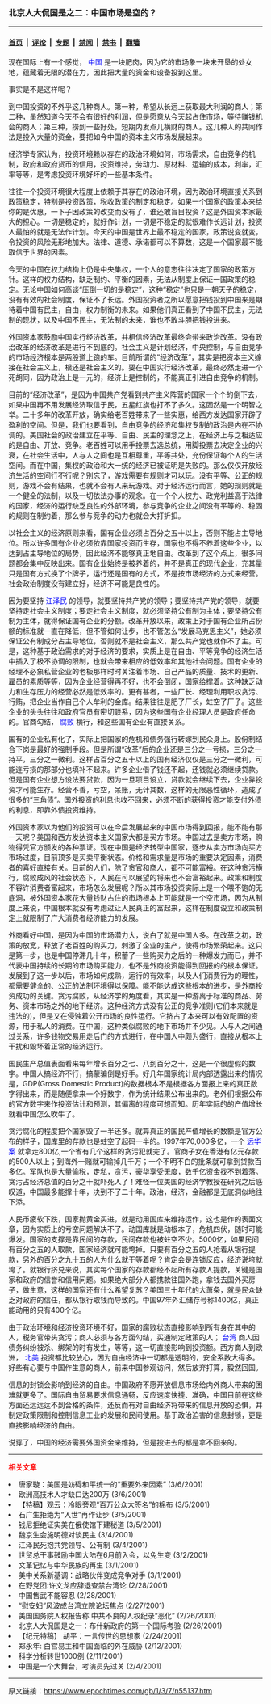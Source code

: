 ### 北京人大侃国是之二：中国市场是空的？

---

#### [首页](../../../..?n55137) &nbsp;|&nbsp; [评论](../../../../../epoch-comment?n55137) &nbsp;|&nbsp; [专题](../../../../../epoch-special?n55137) &nbsp;|&nbsp; [禁闻](../../../../../epoch-news?n55137) &nbsp;|&nbsp; [禁书](../../../../../books?n55137) &nbsp;|&nbsp; [翻墙](https://github.com/gfw-breaker/nogfw/blob/master/README.md?n55137)


<div class="post_content" id="artbody" itemprop="articleBody">
 <!-- article content begin -->
 <p>
  现在国际上有一个感觉，
  <ok href="http://www3.epochtimes.com/news/epochnews/main/2.html">
   <font color="blue">
    <ok href="http://www3.epochtimes.com/news/epochnews/main/2.html">
     <font color="blue">
      中国
     </font>
    </ok>
   </font>
  </ok>
  是一块肥肉，因为它的市场象一块未开垦的处女地，蕴藏着无限的潜在力，因此把大量的资金和设备投到这里。
 </p>
 <p>
  事实是不是这样呢？
 </p>
 <p>
  到中国投资的不外乎这几种商人。第一种，希望从长远上获取最大利润的商人；第二种，虽然知道今天不会有很好的利润，但是愿意从今天起占住市场，等待赚钱机会的商人；第三种，捞到一些好处，短期内发点儿横财的商人。这几种人的共同作法是投入大量的资金，要把如今中国的资本主义市场发展起来。
 </p>
 <p>
  经济学专家认为，投资环境赖以存在的政治环境如何，市场需求，自由竞争的机制，政府和政府货币的信用，投资维持，劳动力、原材料、运输的成本，利率，汇率等等，是考虑投资环境好坏的一些基本条件。
 </p>
 <p>
  往往一个投资环境很大程度上依赖于其存在的政治环境，因为政治环境直接关系到政策稳定，特别是投资政策，税收政策的制定和稳定。如果一个国家的政策本来给你的是优惠，一下子因政策的改变而没有了，谁还敢盲目投资？这是外国资本家最大的担心。一切是稳定的，就好作计划，一切是不稳定的就很难作长远计划，投资人最怕的就是无法作计划。今天的中国是世界上最不稳定的国家，政策说变就变，令投资的风险无形地加大。法律、道德、承诺都可以不算数，这是一个国家最不能取信于世界的因素。
 </p>
 <p>
  今天的中国在权力结构上仍是中央集权，一个人的意志往往决定了国家的政策方针。这样的权力结构，缺乏制约、平衡的因素，无法从制度上保证一国政策的稳定。无论中国如何高谈“压倒一切的是稳定”，这种“稳定”也只是一朝天子的稳定，没有有效的社会制度，保证不了长远。外国投资者之所以愿意把钱投到中国来是期待着中国有民主，自由，权力制衡的未来。如果他们真正看到了中国不民主，无法制的现状，以及中国不民主，无法制的未来，谁也不敢斗胆把钱投进来。
 </p>
 <p>
  外国资本家鼓励中国实行经济改革，并相信经济改革最终会带来政治改革。没有政治改革的经济改革是进行不到底的。社会主义是计划经济，中央控制，与自由竞争的市场经济根本是两股道上跑的车。目前所谓的“经济改革”，其实是把资本主义嫁接在社会主义上，根还是社会主义的。要在中国实行经济改革，最终必然走进一个死胡同，因为政治上是一元的，经济上是控制的，不能真正引进自由竞争的机制。
 </p>
 <p>
  目前的“经济改革”，是因为中国共产党看到共产主义阵营的国家一个个的倒下去，如果中国再不用发展经济取信于民，五星红旗也打不了多久。这固然是一个明智之举。二十多年的改革开放，确实给老百姓带来了一些实惠，给西方发达国家开辟了盈利的空间。但是，我们也要看到，自由竞争的经济和集权专制的政治是内在不协调的。美国社会的政治建立在平等、自由、民主的理念之上，在经济上与之相适应的是自由、开放、竞争。老百姓可以用手投票去选总统，用脚投票去决定企业的兴衰，在社会生活中，人与人之间也是互相尊重，平等共处，充份保证每个人的生活空间。而在中国，集权的政治和大一统的经济已被证明是失败的。那么仅仅开放经济生活的空间行不行呢？别忘了，游戏需要有规则才可以玩。没有平等、公正的规则，游戏不会有结果，也就不会有人来玩游戏。对于经济运行而言，她的规则就是一个健全的法制，以及一切依法办事的观念。在一个个人权力、政党利益高于法律的国家，经济的运行缺乏良性的外部环境，参与竞争的企业之间没有平等的、稳固的规则在制约着，那么参与竞争的动力也就会大打折扣。
 </p>
 <p>
  以社会主义的经济原则来看，国有企业必须占百分之五十以上，否则不能占主导地位。所以许多国有企业必须依靠国家投资而生存，国家也不得不养着这些企业，以达到占主导地位的局势，因此经济不能够真正地自由。改革到了这个点上，很多问题都会集中反映出来。国有企业始终是被养着的，并不是真正的现代企业，充其量只是国有方式换了个牌子，运行还是国有的方式，不是按市场经济的方式来经营。社会政治制度没有建立好，经济不可能是良性的。
 </p>
 <p>
  因为要坚持
  <ok href="http://www1.epochtimes.com/news/epochnews/news/Focus.asp?Focus_ID=801">
   <font color="blue">
    <ok href="http://www1.epochtimes.com/news/epochnews/news/Focus.asp?Focus_ID=801">
     <font color="blue">
      江泽民
     </font>
    </ok>
   </font>
  </ok>
  的领导，就要坚持共产党的领导；要坚持共产党的领导，就要坚持走社会主义制度；要走社会主义制度，就必须坚持公有制为主体；要坚持公有制为主体，就得保证国有企业的分额。改革开放以来，政策上对于国有企业所占份额的标准就一直在降低，但不管如何让步，也不管怎么“发展马克思主义”，她必须保证公有制成分占主导地位，否则就不是社会主义，那么共产党也就作不了主。可是，这种基于政治需求的对于经济的要求，实质上是在自由、平等竞争的经济生活中插入了极不协调的限制，也就会带来相应的低效率和其他社会问题。国有企业的经理不必象私营企业的老板那样时时关注着市场、自己产品的质量、技术的更新、雇员的素质等等，因为企业经营得再不好，也不会倒闭，国家给撑着。这种缺乏动力和生存压力的经营必然是低效率的。更有甚者，一些厂长、经理利用职权贪污、行贿，把企业当作自己个人牟利的金库。结果往往是肥了厂长，蛀空了厂子。这些企业的头头往往和政府官员有密切联系，因为这些国有企业经理人员是政府任命的。官商勾结，
  <ok href="http://www.dajiyuan.com/news/epochnews/news/Focus.asp?Focus_ID=315">
   <font color="blue">
    <ok href="http://www.dajiyuan.com/news/epochnews/news/Focus.asp?Focus_ID=315">
     <font color="blue">
      腐败
     </font>
    </ok>
   </font>
  </ok>
  横行，和这些国有企业有直接关系。
 </p>
 <p>
  国有的企业私有化了，实际上把国家的危机和债务强行转嫁到民众身上。股份制结合下岗是最好的强制手段。但是所谓“改革”后的企业还是三分之一亏损，三分之一持平，三分之一微利。这样占百分之五十以上的国有经济仅仅是三分之一微利，可能连亏损的那部分也填补不起来。许多企业借了钱还不起，还钱就必须继续贷款。但是国有企业想方设法要贷款，因为一旦项目设立，贷款就会继续下去，企业靠投资才可能生存。经营不善，亏空，呆账，无计其数，这样的无限恶性循环，造成了很多的“三角债”。国外投资的利息也收不回来，必须不断的获得投资才能支付外债的利息，即靠外债投资维持。
 </p>
 <p>
  外国资本家以为他们的投资可以在今后发展起来的中国市场得到回报，能不能有那一天呢？美国和西方发达资本主义国家大都是买方市场。中国过去是卖方市场，购物得凭官方颁发的各种票证。现在中国是经济转型中国家，逐步从卖方市场向买方市场过度，目前顶多是买卖平衡状态。价格和需求量是市场的重要决定因素，消费者的喜好直接有关。目前的人们，除了贪官和商人，都不可能富裕。在这种贪污横行，腐败成风的社会状态下，人民在可以展望的将来也不会富裕起来。政策和制度不容许消费者富起来，市场怎么发展呢？所以其市场投资实际上是一个喂不饱的无底洞，被外国资本家花大量钱财占住的市场根本上可能就是一个空市场，因为从制度上来说，中国根本就没有考虑过让人民真正的富起来，这样在制度设立和政策制定上就限制了广大消费者经济能力的发展。
 </p>
 <p>
  外商看好中国，是因为中国的市场潜力大，说白了就是中国人多。在改革之初，政策的放宽，释放了老百姓的购买力，刺激了企业的生产，使得市场繁荣起来。这只是第一步，也是中国停滞几十年，积蓄了一些购买力之后的一种爆发力而已，并不代表中国持续的长期的市场购买能力，也不是外商投资能得到回报的的根本保证。发展到了这一步以后，市场如何成熟，运行的有效率，以及人们消费行为的理性，都需要健全的、公正的法制环境得以保障。能不能达成这些根本的进步，是外商投资成功的关键。贪污腐败，从经济学的角度看，其实是一种游离于标准的商品、劳务、资本市场之外的地下经济。这种经济方式没有公正的竞争准则(它们本来就是违法的)，但是又在侵蚀着公开市场的良性运行。它挤占了本来可以有效配置的资源，用于私人的消费。在中国，这种类似腐败的地下市场并不少见。人与人之间通过关系，许多钱物交易用走后门的方式进行，在中国人中颇为盛行，直接从根本上干扰和毁坏着正常的经济运行。
 </p>
 <p>
  国民生产总值表面看来每年增长百分之七、八到百分之十，这是一个很虚假的数字。中国人搞经济不行，搞蒙骗倒是好手。好几年国家统计局内部透露出来的情况是，GDP(Gross Domestic Product)的数据根本不是根据各方面报上来的真正数字得出来，而是随便拿来一个好数字，作为统计结果公布出来的。老外们根据公布的官方数字来作投资估计和预测，其偏离的程度可想而知。历年实际的的产值增长就看中国怎么吹牛了。
 </p>
 <p>
  贪污腐化的程度把个国家毁了一半还多。就算真正的国民产值增长的数额是官方公布的样子，国库里的存款也是蛀空了起码一半的。1997年70,000多亿，一个
  <ok href="http://www3.epochtimes.com/news/epochnews/news/Focus.asp?Focus_ID=226">
   <font color="blue">
    <ok href="http://www3.epochtimes.com/news/epochnews/news/Focus.asp?Focus_ID=226">
     <font color="blue">
      远华案
     </font>
    </ok>
   </font>
  </ok>
  就拿走800亿,一个省有几个这样的贪污犯就完了。官商子女在香港有亿元存款的500人以上；到海外一赌就可输掉几千万；一个不明不白的批条就可拿到贷款百多亿。军队也是大量偷税，走私，贪污，豪华享受无度，数千亿资金找不到着落。贪污占经济总值的百分之十就吓死人了！难怪一位美国的经济学教授在研究之后感叹道，中国最多能撑十年，决到不了二十年。政治，经济，金融都是无底洞似地往下添。
 </p>
 <p>
  人民币疲软下跌，国家抛黄金买进，就是动用国库来维持运作，这也是作的表面文章，因为实质上的亏空问题解决不了。动国库就是动根本了，危机四伏，随时可能爆发。国家的支撑是靠民间的存款，民间存款也被蛀空不少。5000亿，如果民间有百分之五的人取款，国家经济就可能垮掉。只要有百分之五的人抢着从银行提款，另外的百分之九十五的人为什么就干等着呢？肯定会是连锁反应，经济说垮就垮了。就银行挤兑来说，其实每个国家的存款都经不起所有存款人提款，关键是国家和政府的信誉和信用问题。如果绝大部分人都携款往国外跑，拿钱去国外买房子，做生意，这样的国家还有什么希望复苏？美国三十年代的大萧条，就是民众缺乏对政府的信任，都从银行取钱而导致的。中国97年外汇储存号称1400亿，真正能动用的只有400个亿。
 </p>
 <p>
  由于政治环境和经济投资环境不好，国家的腐败状态直接影响到所有身在其中的人，税务官带头贪污；商人必须与各方面勾结，买通制定政策的人；
  <ok href="http://www3.epochtimes.com/news/epochnews/main/3.html">
   <font color="blue">
    <ok href="http://www3.epochtimes.com/news/epochnews/main/3.html">
     <font color="blue">
      台湾
     </font>
    </ok>
   </font>
  </ok>
  商人因债务纠纷被杀、绑架的时有发生，等等，这一切直接影响到投资额。西方商人到欧洲，
  <ok href="http://www3.epochtimes.com/news/epochnews/main/1.html">
   <font color="blue">
    <ok href="http://www3.epochtimes.com/news/epochnews/main/1.html">
     <font color="blue">
      北美
     </font>
    </ok>
   </font>
  </ok>
  投资都比较放心，因为自由经济中一切都是透明的，安全系数大得多。好些有心要与中国作生意的商人，前来中国参观访问，然后放弃打算，毅然回国。
 </p>
 <p>
  信息的封锁会影响到经济的自由。中国政府不愿开放信息市场给内外商人带来的困难就更多了。国际自由贸易要求信息通畅，反应速度快捷、准确，中国目前在这些方面还远远达不到合格的条件，还反而有对自由经济将带来的信息开放的恐惧，并制定政策限制和控制信息工业的发展和民间使用。基于政治迫害的信息封锁，更是直接影响经济的自由。
 </p>
 <p>
  说穿了，中国的经济需要外国资金来维持，但是投进去的都是拿不回来的。
 </p>
 <hr/>
 <p>
  <b>
   <font color="red">
    相关文章
   </font>
  </b>
  <br/>
 </p>
 <li>
  <ok href="http://epochtimes.com/news/epochnews/newscontent.asp?ID=55058" target="_blank">
   唐家璇：美国是妨碍和平统一的“重要外来因素”
  </ok>
  (3/6/2001)
  <li>
   <ok href="http://epochtimes.com/news/epochnews/newscontent.asp?ID=54869" target="_blank">
    欧洲高技术人才缺口达200万
   </ok>
   (3/6/2001)
   <li>
    <ok href="http://epochtimes.com/news/epochnews/newscontent.asp?ID=54579" target="_blank">
     【特稿】观云：冷眼旁观“百万公众大签名”的棉布
    </ok>
    (3/5/2001)
    <li>
     <ok href="http://epochtimes.com/news/epochnews/newscontent.asp?ID=54559" target="_blank">
      石广生拒绝为“入世”再作让步
     </ok>
     (3/5/2001)
     <li>
      <ok href="http://epochtimes.com/news/epochnews/newscontent.asp?ID=54454" target="_blank">
       钱尼拒绝证实美在俄使馆下建秘道
      </ok>
      (3/5/2001)
      <li>
       <ok href="http://epochtimes.com/news/epochnews/newscontent.asp?ID=54183" target="_blank">
        魏京生会施明德对谈民主
       </ok>
       (3/4/2001)
       <li>
        <ok href="http://epochtimes.com/news/epochnews/newscontent.asp?ID=54085" target="_blank">
         江泽民死抱共党领导、公有制
        </ok>
        (3/4/2001)
        <li>
         <ok href="http://epochtimes.com/news/epochnews/newscontent.asp?ID=53272" target="_blank">
          世贸总干事鼓励中国大陆在6月前入会，以免生变
         </ok>
         (3/2/2001)
         <li>
          <ok href="http://epochtimes.com/news/epochnews/newscontent.asp?ID=52725" target="_blank">
           文革记忆与中华民族的再生
          </ok>
          (3/1/2001)
          <li>
           <ok href="http://epochtimes.com/news/epochnews/newscontent.asp?ID=52673" target="_blank">
            美中关系新基调：战略伙伴变成竞争对手
           </ok>
           (3/1/2001)
           <li>
            <ok href="http://epochtimes.com/news/epochnews/newscontent.asp?ID=52341" target="_blank">
             在野党团:许文龙应辞退查禁台湾论
            </ok>
            (2/28/2001)
            <li>
             <ok href="http://epochtimes.com/news/epochnews/newscontent.asp?ID=52263" target="_blank">
              中国售武不能容忍
             </ok>
             (2/28/2001)
             <li>
              <ok href="http://epochtimes.com/news/epochnews/newscontent.asp?ID=52179" target="_blank">
               “慰安妇”风波成台湾立院论坛焦点
              </ok>
              (2/27/2001)
              <li>
               <ok href="http://epochtimes.com/news/epochnews/newscontent.asp?ID=51700" target="_blank">
                美国国务院人权报告称 中共不良的人权纪录“恶化”
               </ok>
               (2/26/2001)
               <li>
                <ok href="http://epochtimes.com/news/epochnews/newscontent.asp?ID=51445" target="_blank">
                 北京人大侃国是之一：布什新政府的第一个国际考验
                </ok>
                (2/26/2001)
                <li>
                 <ok href="http://epochtimes.com/news/epochnews/newscontent.asp?ID=50759" target="_blank">
                  【纪元特稿】  胡平：一言传世的思想家
                 </ok>
                 (2/24/2001)
                 <li>
                  <ok href="http://epochtimes.com/news/epochnews/newscontent.asp?ID=46515" target="_blank">
                   郑永年: 白宫易主和中国面临的外在威胁
                  </ok>
                  (2/12/2001)
                  <li>
                   <ok href="http://epochtimes.com/news/epochnews/newscontent.asp?ID=45966" target="_blank">
                    科学分析转世1000例
                   </ok>
                   (2/11/2001)
                   <li>
                    <ok href="http://epochtimes.com/news/epochnews/newscontent.asp?ID=43124" target="_blank">
                     中国是一个大舞台，考演员先过关
                    </ok>
                    (2/4/2001)
                    <br/>
                    <!-- article content end -->
                    <div id="below_article_ad">
                    </div>
                   </li>
                  </li>
                 </li>
                </li>
               </li>
              </li>
             </li>
            </li>
           </li>
          </li>
         </li>
        </li>
       </li>
      </li>
     </li>
    </li>
   </li>
  </li>
 </li>
</div>


---

原文链接：https://www.epochtimes.com/gb/1/3/7/n55137.htm
